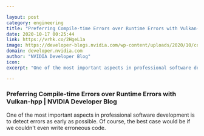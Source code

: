 ```yaml
---

layout: post
category: engineering
title: "Preferring Compile-time Errors over Runtime Errors with Vulkan-hpp"
date: 2020-10-17 00:25:44
link: https://vrhk.co/2HgeL1a
image: https://developer-blogs.nvidia.com/wp-content/uploads/2020/10/combined-vulkan-c-plus-plus-graphic.png
domain: developer.nvidia.com
author: "NVIDIA Developer Blog"
icon: 
excerpt: "One of the most important aspects in professional software development is to detect errors as early as possible. Of course, the best case would be if we couldn't even write erroneous code."

---
```


### Preferring Compile-time Errors over Runtime Errors with Vulkan-hpp | NVIDIA Developer Blog

One of the most important aspects in professional software development is to detect errors as early as possible. Of course, the best case would be if we couldn't even write erroneous code.